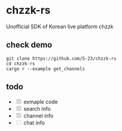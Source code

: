 # chzzk-rs
Unofficial SDK of Korean live platform chzzk

## check demo
```fish
git clone https://github.com/5-23/chzzk-rs
cd chzzk-rs
cargo r --example get_channels
```


## todo
- <input type="checkbox" disabled checked /> exmaple code
- <input type="checkbox" disabled checked /> search info
- <input type="checkbox" disabled checked /> channel info
- <input type="checkbox" disabled /> chat info